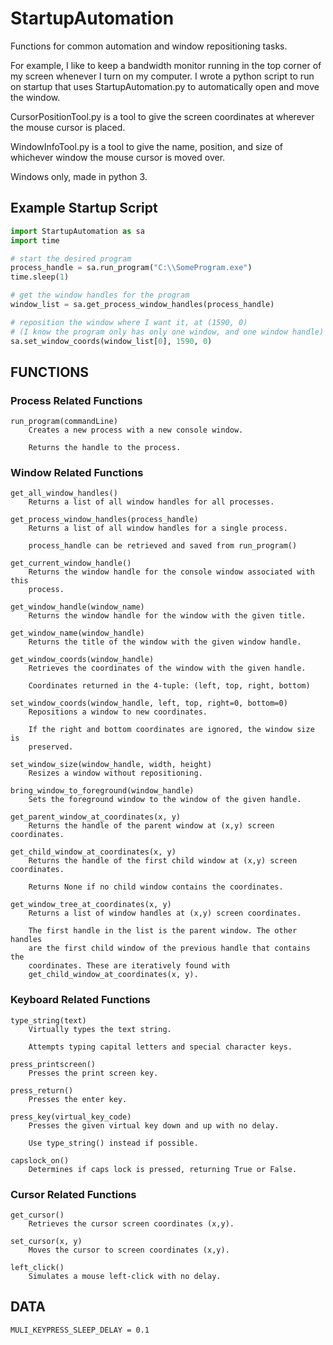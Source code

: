 # StartupAutomation
Functions for common automation and window repositioning tasks. 

For example, I like to keep a bandwidth monitor running in the top corner of my screen whenever I turn on my computer. I wrote a python script to run on startup that uses StartupAutomation.py to automatically open and move the window. 

CursorPositionTool.py is a tool to give the screen coordinates at wherever the mouse cursor is placed. 

WindowInfoTool.py is a tool to give the name, position, and size of whichever window the mouse cursor is moved over. 

Windows only, made in python 3. 

## Example Startup Script
```python
import StartupAutomation as sa
import time

# start the desired program
process_handle = sa.run_program("C:\\SomeProgram.exe")
time.sleep(1)

# get the window handles for the program
window_list = sa.get_process_window_handles(process_handle)

# reposition the window where I want it, at (1590, 0)
# (I know the program only has only one window, and one window handle)
sa.set_window_coords(window_list[0], 1590, 0)
```

## FUNCTIONS

### Process Related Functions

    run_program(commandLine)
        Creates a new process with a new console window.

        Returns the handle to the process.

### Window Related Functions
    
    get_all_window_handles()
        Returns a list of all window handles for all processes.
    
    get_process_window_handles(process_handle)
        Returns a list of all window handles for a single process.
        
        process_handle can be retrieved and saved from run_program()
    
    get_current_window_handle()
        Returns the window handle for the console window associated with this 
        process.
    
    get_window_handle(window_name)
        Returns the window handle for the window with the given title.
    
    get_window_name(window_handle)
        Returns the title of the window with the given window handle.
    
    get_window_coords(window_handle)
        Retrieves the coordinates of the window with the given handle.
        
        Coordinates returned in the 4-tuple: (left, top, right, bottom)
    
    set_window_coords(window_handle, left, top, right=0, bottom=0)
        Repositions a window to new coordinates.
        
        If the right and bottom coordinates are ignored, the window size is 
        preserved.
    
    set_window_size(window_handle, width, height)
        Resizes a window without repositioning.
    
    bring_window_to_foreground(window_handle)
        Sets the foreground window to the window of the given handle.
    
    get_parent_window_at_coordinates(x, y)
        Returns the handle of the parent window at (x,y) screen coordinates.
    
    get_child_window_at_coordinates(x, y)
        Returns the handle of the first child window at (x,y) screen coordinates.
        
        Returns None if no child window contains the coordinates.
    
    get_window_tree_at_coordinates(x, y)
        Returns a list of window handles at (x,y) screen coordinates.
        
        The first handle in the list is the parent window. The other handles 
        are the first child window of the previous handle that contains the 
        coordinates. These are iteratively found with 
        get_child_window_at_coordinates(x, y).
    
### Keyboard Related Functions
    type_string(text)
        Virtually types the text string.
        
        Attempts typing capital letters and special character keys.
    
    press_printscreen()
        Presses the print screen key.
    
    press_return()
        Presses the enter key.
    
    press_key(virtual_key_code)
        Presses the given virtual key down and up with no delay.
        
        Use type_string() instead if possible.
    
    capslock_on()
        Determines if caps lock is pressed, returning True or False.
    
### Cursor Related Functions
    
    get_cursor()
        Retrieves the cursor screen coordinates (x,y).
    
    set_cursor(x, y)
        Moves the cursor to screen coordinates (x,y).
    
    left_click()
        Simulates a mouse left-click with no delay.

## DATA
    MULI_KEYPRESS_SLEEP_DELAY = 0.1
